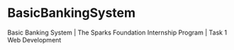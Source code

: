 # BasicBankingSystem
Basic Banking System | The Sparks Foundation Internship Program | Task 1 Web Development
